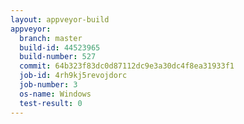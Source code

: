 ```yaml
---
layout: appveyor-build
appveyor:
  branch: master
  build-id: 44523965
  build-number: 527
  commit: 64b323f83dc0d87112dc9e3a30dc4f8ea31933f1
  job-id: 4rh9kj5revojdorc
  job-number: 3
  os-name: Windows
  test-result: 0
---
```

